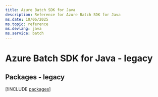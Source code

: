 ```yaml
---
title: Azure Batch SDK for Java
description: Reference for Azure Batch SDK for Java
ms.date: 10/06/2025
ms.topic: reference
ms.devlang: java
ms.service: batch
---
```

# Azure Batch SDK for Java - legacy
## Packages - legacy
[!INCLUDE [packages](batch-index.md)]